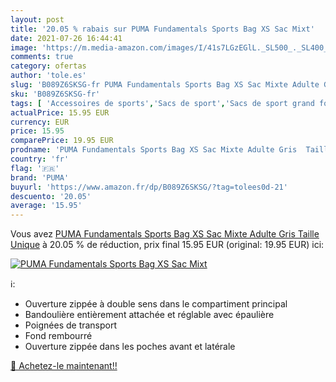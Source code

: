 ```yaml
---
layout: post
title: '20.05 % rabais sur PUMA Fundamentals Sports Bag XS Sac Mixt'
date: 2021-07-26 16:44:41
image: 'https://m.media-amazon.com/images/I/41s7LGzEGlL._SL500_._SL400_.jpg'
comments: true
category: ofertas
author: 'tole.es'
slug: 'B089Z6SKSG-fr PUMA Fundamentals Sports Bag XS Sac Mixte Adulte Gris...'
sku: 'B089Z6SKSG-fr'
tags: [ 'Accessoires de sports','Sacs de sport','Sacs de sport grand format','Sports et Loisirs','puma', ]
actualPrice: 15.95 EUR
currency: EUR
price: 15.95
comparePrice: 19.95 EUR
prodname: 'PUMA Fundamentals Sports Bag XS Sac Mixte Adulte Gris  Taille Unique'
country: 'fr'
flag: '🇫🇷'
brand: 'PUMA'
buyurl: 'https://www.amazon.fr/dp/B089Z6SKSG/?tag=tolees0d-21'
descuento: '20.05'
average: '15.95'
---
```


Vous avez [PUMA Fundamentals Sports Bag XS Sac Mixte Adulte Gris  Taille Unique](https://www.amazon.fr/dp/B089Z6SKSG/?tag=tolees0d-21)  à  20.05 % de réduction, prix final  15.95 EUR (original: 19.95 EUR) ici:

[![PUMA Fundamentals Sports Bag XS Sac Mixt](https://m.media-amazon.com/images/I/41s7LGzEGlL._SL500_._SL400_.jpg)](https://www.amazon.fr/dp/B089Z6SKSG/?tag=tolees0d-21)

ℹ️:

- Ouverture zippée à double sens dans le compartiment principal
- Bandoulière entièrement attachée et réglable avec épaulière
- Poignées de transport
- Fond rembourré
- Ouverture zippée dans les poches avant et latérale

[🛒 Achetez-le maintenant!!](https://www.amazon.fr/dp/B089Z6SKSG/?tag=tolees0d-21)
